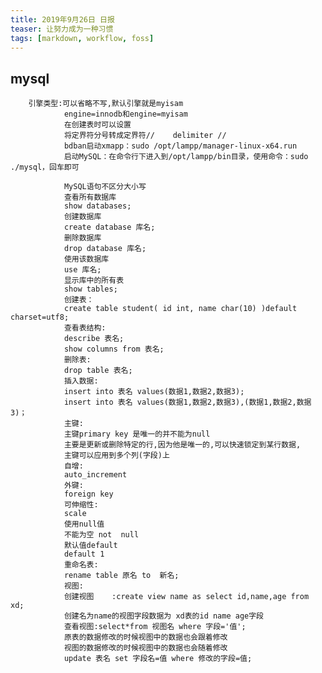 ```yaml
---
title: 2019年9月26日 日报 
teaser: 让努力成为一种习惯
tags: [markdown, workflow, foss]
---
```

## mysql
        引擎类型:可以省略不写,默认引擎就是myisam
                engine=innodb和engine=myisam
                在创建表时可以设置
                将定界符分号转成定界符//    delimiter //
                bdban启动xmapp：sudo /opt/lampp/manager-linux-x64.run
                启动MySQL：在命令行下进入到/opt/lampp/bin目录，使用命令：sudo ./mysql，回车即可

                MySQL语句不区分大小写
                查看所有数据库
                show databases;
                创建数据库
                create database 库名;
                删除数据库
                drop database 库名;
                使用该数据库
                use 库名;
                显示库中的所有表
                show tables;
                创建表：
                create table student( id int, name char(10) )default charset=utf8;
                查看表结构:
                describe 表名;
                show columns from 表名;
                删除表:
                drop table 表名;
                插入数据:
                insert into 表名 values(数据1,数据2,数据3);
                insert into 表名 values(数据1,数据2,数据3),(数据1,数据2,数据3)；
                主键:
                主键primary key 是唯一的并不能为null
                主要是更新或删除特定的行,因为他是唯一的,可以快速锁定到某行数据,
                主键可以应用到多个列(字段)上
                自增:
                auto_increment
                外键:
                foreign key
                可伸缩性:
                scale
                使用null值
                不能为空 not  null
                默认值default
                default 1
                重命名表:
                rename table 原名 to  新名;
                视图:
                创建视图	:create view name as select id,name,age from xd;
                创建名为name的视图字段数据为 xd表的id name age字段
                查看视图:select*from 视图名 where 字段='值';
                原表的数据修改的时候视图中的数据也会跟着修改
                视图的数据修改的时候视图中的数据也会随着修改
                update 表名 set 字段名=值 where 修改的字段=值;
